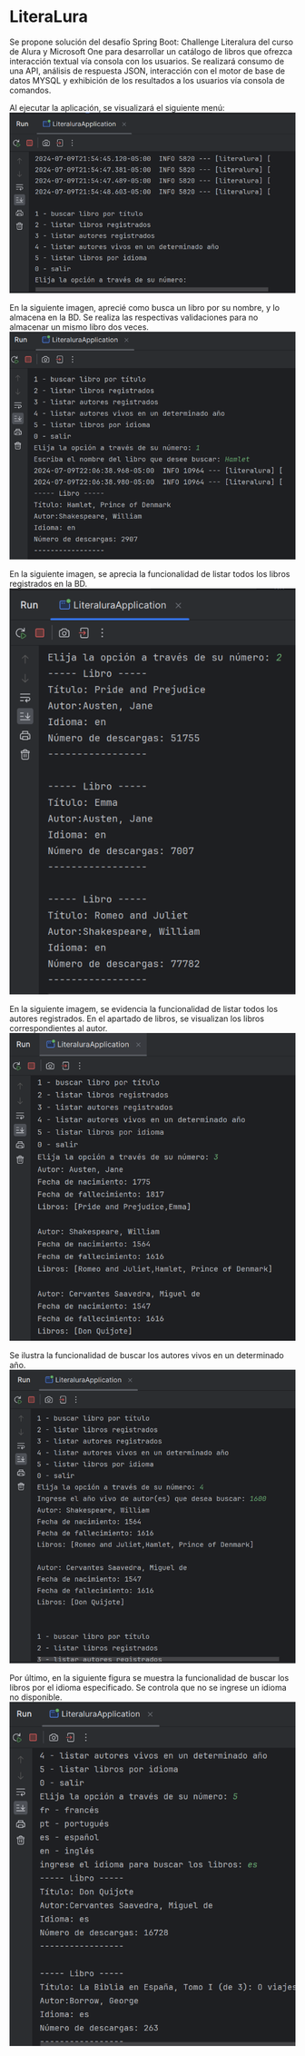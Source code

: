 # LiteraLura
Se propone solución del desafío Spring Boot: Challenge Literalura del curso de Alura y Microsoft One para desarrollar un catálogo de libros que ofrezca interacción textual vía consola con los usuarios. Se realizará consumo de una API, análisis de respuesta JSON, interacción con el motor de base de datos MYSQL y exhibición de los resultados a los usuarios vía consola de comandos.

Al ejecutar la aplicación, se visualizará el siguiente menú: 
![img.png](img/menuPrincipal.png)

En la siguiente imagen, aprecié como busca un libro por su nombre, y lo almacena en la BD. Se realiza las respectivas validaciones para no almacenar un mismo libro dos veces.
![img.png](img/opcion1.png)

En la siguiente imagen, se aprecia la funcionalidad de listar todos los libros registrados en la BD.
![img.png](img/opcion2.png)

En la siguiente imagem, se evidencia la funcionalidad de listar todos los autores registrados. En el apartado de libros, se visualizan los libros correspondientes al autor.
![img.png](img/opcion3.png)

Se ilustra la funcionalidad de buscar los autores vivos en un determinado año.
![img.png](img/opcion4.png)

Por último, en la siguiente figura se muestra la funcionalidad de buscar los libros por el idioma especificado. Se controla que no se ingrese un idioma no disponible.
![img.png](img/opcion5.png)